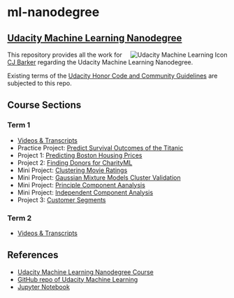 # ml-nanodegree

## [Udacity Machine Learning Nanodegree](https://www.udacity.com/course/machine-learning-engineer-nanodegree--nd009t)

<img align="right" src="https://gitlab.com/cjbarker/ml-nanodegree/raw/master/ml-icon.png" alt="Udacity Machine Learning Icon">

This repository provides all the work for [CJ Barker](https://cjbarker.com) regarding the Udacity Machine Learning Nanodegree.  

Existing terms of the [Udacity Honor Code and Community Guidelines](https://www.udacity.com/legal/community-guidelines) are subjected to this repo.

## Course Sections

### Term 1
* [Videos & Transcripts](./videos-and-transcripts/term1/)
* Practice Project: [Predict Survival Outcomes of the Titanic](./titanic-survival-outcomes)
* Project 1: [Predicting Boston Housing Prices](./boston-housing)
* Project 2: [Finding Donors for CharityML](./finding_donors)
* Mini Project: [Clustering Movie Ratings](./clustering-movie-ratings)    
* Mini Project: [Gaussian Mixture Models Cluster Validation](./gmm-cluster-validation)
* Mini Project: [Principle Component Aanalysis](./pca-mini-project)
* Mini Project: [Independent Component Analysis](./independent-component-analysis-lab)
* Project 3: [Customer Segments](./customer-segments)    

### Term 2
* [Videos & Transcripts](./videos-and-transcripts/term2/)

## References
* [Udacity Machine Learning Nanodegree Course](https://www.udacity.com/course/machine-learning-engineer-nanodegree--nd009t)
* [GitHub repo of Udacity Machine Learning](https://github.com/udacity/machine-learning/) 
* [Jupyter Notebook](https://jupyter.org) 
